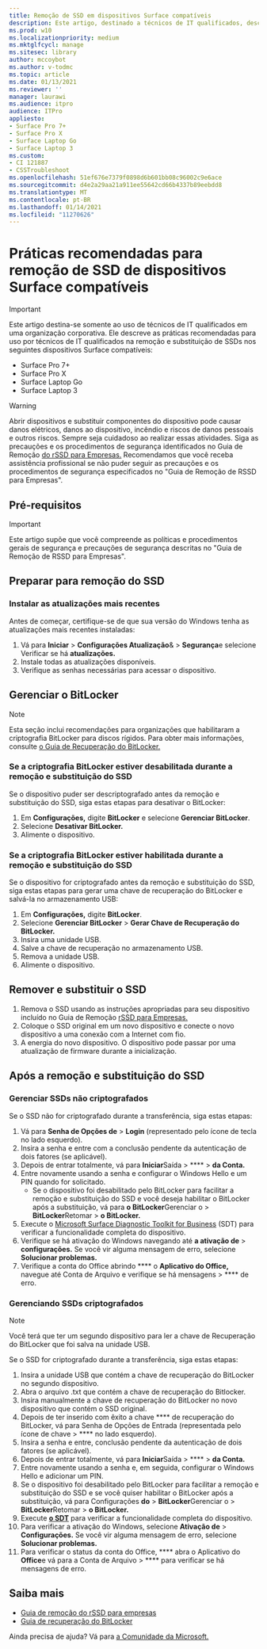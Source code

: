 ```yaml
---
title: Remoção de SSD em dispositivos Surface compatíveis
description: Este artigo, destinado a técnicos de IT qualificados, descreve as práticas recomendadas para a remoção e substituição de SSDs no Surface Laptop 3, Surface Pro X e Surface Laptop Go.
ms.prod: w10
ms.localizationpriority: medium
ms.mktglfcycl: manage
ms.sitesec: library
author: mccoybot
ms.author: v-todmc
ms.topic: article
ms.date: 01/13/2021
ms.reviewer: ''
manager: laurawi
ms.audience: itpro
audience: ITPro
appliesto:
- Surface Pro 7+
- Surface Pro X
- Surface Laptop Go
- Surface Laptop 3
ms.custom:
- CI 121887
- CSSTroubleshoot
ms.openlocfilehash: 51ef676e7379f0898d6b601bb08c96002c9e6ace
ms.sourcegitcommit: d4e2a29aa21a911ee55642cd66b4337b89eebdd8
ms.translationtype: MT
ms.contentlocale: pt-BR
ms.lasthandoff: 01/14/2021
ms.locfileid: "11270626"
---
```

# Práticas recomendadas para remoção de SSD de dispositivos Surface compatíveis

> [!IMPORTANT]
> Este artigo destina-se somente ao uso de técnicos de IT qualificados em uma organização corporativa. Ele descreve as práticas recomendadas para uso por técnicos de IT qualificados na remoção e substituição de SSDs nos seguintes dispositivos Surface compatíveis: 

- Surface Pro 7+
- Surface Pro X
- Surface Laptop Go
- Surface Laptop 3

> [!WARNING]
> Abrir dispositivos e substituir componentes do dispositivo pode causar danos elétricos, danos ao dispositivo, incêndio e riscos de danos pessoais e outros riscos.  Sempre seja cuidadoso ao realizar essas atividades. Siga as precauções e os procedimentos de segurança identificados no Guia de Remoção [do rSSD para Empresas.](https://www.microsoft.com/download/100440) Recomendamos que você receba assistência profissional se não puder seguir as precauções e os procedimentos de segurança especificados no "Guia de Remoção de RSSD para Empresas".

## Pré-requisitos

> [!IMPORTANT]
> Este artigo supõe que você compreende as políticas e procedimentos gerais de segurança e precauções de segurança descritas no "Guia de Remoção de RSSD para Empresas".

## Preparar para remoção do SSD 

### Instalar as atualizações mais recentes 

Antes de começar, certifique-se de que sua versão do Windows tenha as atualizações mais recentes instaladas:

1.  Vá para **Iniciar**  >  **Configurações Atualização**&  >  **Segurança**e selecione Verificar se há **atualizações.**
2. Instale todas as atualizações disponíveis.
3. Verifique as senhas necessárias para acessar o dispositivo.  
 
## Gerenciar o BitLocker 

> [!NOTE]
> Esta seção inclui recomendações para organizações que habilitaram a criptografia BitLocker para discos rígidos. Para obter mais informações, consulte [o Guia de Recuperação do BitLocker.](https://docs.microsoft.com/windows/security/information-protection/bitlocker/bitlocker-recovery-guide-plan) 

### Se a criptografia BitLocker estiver desabilitada durante a remoção e substituição do SSD

Se o dispositivo puder ser descriptografado antes da remoção e substituição do SSD, siga estas etapas para desativar o BitLocker:

1.  Em **Configurações,** digite **BitLocker** e selecione **Gerenciar BitLocker**. 
2.  Selecione **Desativar BitLocker.** 
3.  Alimente o dispositivo. 

### Se a criptografia BitLocker estiver habilitada durante a remoção e substituição do SSD

Se o dispositivo for criptografado antes da remoção e substituição do SSD, siga estas etapas para gerar uma chave de recuperação do BitLocker e salvá-la no armazenamento USB:

1.  Em **Configurações,** digite **BitLocker**.
2. Selecione **Gerenciar BitLocker**  > **Gerar Chave de Recuperação do BitLocker.**
2.  Insira uma unidade USB. 
4.  Salve a chave de recuperação no armazenamento USB.  
5.  Remova a unidade USB.  
6.  Alimente o dispositivo. 

## Remover e substituir o SSD 

1.  Remova o SSD usando as instruções apropriadas para seu dispositivo incluído no Guia de Remoção [rSSD para Empresas.](https://www.microsoft.com/download/100440) 
2.  Coloque o SSD original em um novo dispositivo e conecte o novo dispositivo a uma conexão com a Internet com fio.
3.  A energia do novo dispositivo. O dispositivo pode passar por uma atualização de firmware durante a inicialização.  
 
## Após a remoção e substituição do SSD

### Gerenciar SSDs não criptografados 

Se o SSD não for criptografado durante a transferência, siga estas etapas: 

1.  Vá para **Senha de Opções de**  >  **Login** (representado pelo ícone de tecla no lado esquerdo).  
2.  Insira a senha e entre com a conclusão pendente da autenticação de dois fatores (se aplicável).
3.  Depois de entrar totalmente, vá para **Iniciar**Saída  >  ****  >  **da Conta.**  
4.  Entre novamente usando a senha e configurar o Windows Hello e um PIN quando for solicitado. 
    - Se o dispositivo foi desabilitado pelo BitLocker para facilitar a remoção e substituição do SSD e você deseja habilitar o BitLocker após a substituição, vá para **o BitLocker**Gerenciar o  >  **BitLocker**Retomar  >  **o BitLocker.**  
6.  Execute o [Microsoft Surface Diagnostic Toolkit for Business](surface-diagnostic-toolkit-for-business-intro.md) (SDT) para verificar a funcionalidade completa do dispositivo.  
7.  Verifique se há ativação do Windows navegando até **a ativação de**  >  **configurações.**  Se você vir alguma mensagem de erro, selecione **Solucionar problemas.** 
8.  Verifique a conta do Office abrindo **** o **Aplicativo do Office,** navegue até Conta de Arquivo e verifique se há mensagens  >  **** de erro.  

### Gerenciando SSDs criptografados 

> [!NOTE]
> Você terá que ter um segundo dispositivo para ler a chave de Recuperação do BitLocker que foi salva na unidade USB. 

Se o SSD for criptografado durante a transferência, siga estas etapas:

1.  Insira a unidade USB que contém a chave de recuperação do BitLocker no segundo dispositivo. 
2.  Abra o arquivo .txt que contém a chave de recuperação do Bitlocker. 
3.  Insira manualmente a chave de recuperação do BitLocker no novo dispositivo que contém o SSD original.  
4.  Depois de ter inserido com êxito a chave **** de recuperação do BitLocker, vá para Senha de Opções de Entrada (representada pelo ícone de chave  >  **** no lado esquerdo).  
5.  Insira a senha e entre, conclusão pendente da autenticação de dois fatores (se aplicável).
6.  Depois de entrar totalmente, vá para **Iniciar**Saída  >  ****  >  **da Conta.**  
7.  Entre novamente usando a senha e, em seguida, configurar o Windows Hello e adicionar um PIN. 
8.  Se o dispositivo foi desabilitado pelo BitLocker para facilitar a remoção e substituição do SSD e se você quiser habilitar o BitLocker após a substituição, vá para Configurações **do**  >  **BitLocker**Gerenciar o  >  **BitLocker**Retomar  >  **o BitLocker.**  
9.  Execute **[o SDT](surface-diagnostic-toolkit-for-business-intro.md)** para verificar a funcionalidade completa do dispositivo.  
10. Para verificar a ativação do Windows, selecione **Ativação de**  >  **Configurações.**  Se você vir alguma mensagem de erro, selecione **Solucionar problemas.**
11. Para verificar o status da conta do Office, **** abra o Aplicativo do **Office**e vá para a Conta de Arquivo  >  **** para verificar se há mensagens de erro.

## Saiba mais

- [Guia de remoção do rSSD para empresas](https://www.microsoft.com/download/100440)
- [Guia de recuperação do BitLocker](https://docs.microsoft.com/windows/security/information-protection/bitlocker/bitlocker-recovery-guide-plan)

Ainda precisa de ajuda? Vá para [a Comunidade da Microsoft.](https://answers.microsoft.com/)